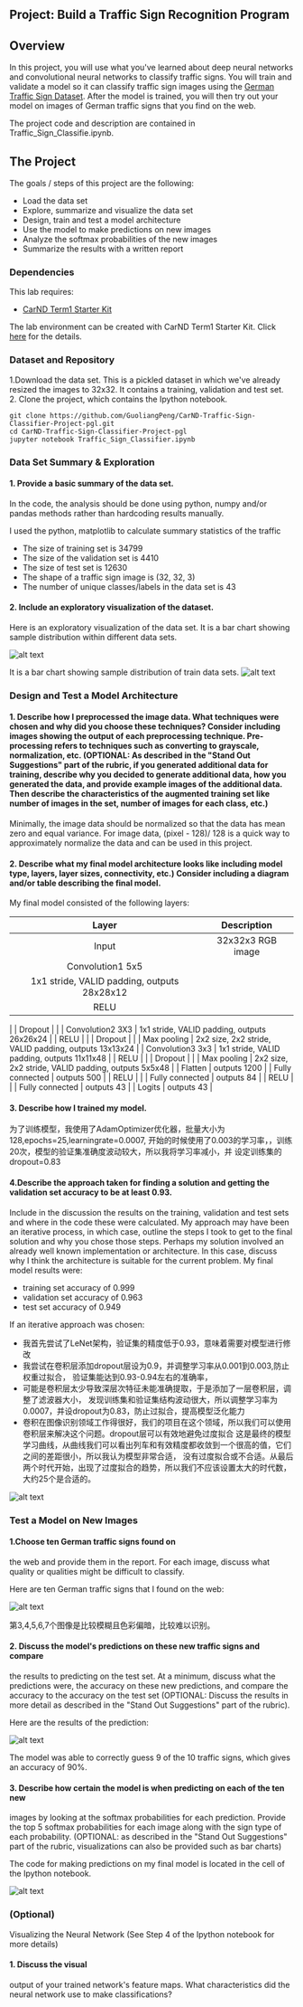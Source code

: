 ## Project: Build a Traffic Sign Recognition Program

Overview
---
In this project, you
will use what you've learned about deep neural networks and convolutional neural
networks to classify traffic signs. You will train and validate a model so it
can classify traffic sign images using the [German Traffic Sign
Dataset](http://benchmark.ini.rub.de/?section=gtsrb&subsection=dataset). After
the model is trained, you will then try out your model on images of German
traffic signs that you find on the web.

The project code and description are contained in Traffic_Sign_Classifie.ipynb.

The Project
---
The goals / steps of this project are
the following:
* Load the data set
* Explore, summarize and visualize the data
set
* Design, train and test a model architecture
* Use the model to make
predictions on new images
* Analyze the softmax probabilities of the new images
* Summarize the results with a written report

[//]: # (Image References)

[image1]: ./image1.jpg "Sample distribution
within different data sets"
[image2]: ./image2.jpg "Sample distribution of train
data sets"
[image3]: ./image3.jpg "Train and Validation Accuracy "
[image4]:./image4.jpg "Traffic Sign 1"
[image5]: ./image5.jpg "Traffic Sign 2"
[image6]: ./imgae6.jpg "Traffic Sign 3"


### Dependencies
This lab
requires:

* [CarND Term1 Starter Kit](https://github.com/GuoliangPeng/CarND-Term1-Starter-Kit)

The lab environment can be created with CarND Term1 Starter
Kit. Click [here](https://github.com/GuoliangPeng/CarND-Term1-Starter-Kit/blob/master/README.md) for the details.

### Dataset and Repository

1.Download the data set. This is a pickled dataset in which we've already resized
the images to 32x32. It contains a training, validation and test set.  
2. Clone the project, which contains the Ipython notebook.

```{.python .input .sh}
git clone https://github.com/GuoliangPeng/CarND-Traffic-Sign-Classifier-Project-pgl.git
cd CarND-Traffic-Sign-Classifier-Project-pgl
jupyter notebook Traffic_Sign_Classifier.ipynb
```


### Data Set Summary & Exploration

#### 1. Provide a basic summary of the data set. 
In the code, the
analysis should be done using python, numpy and/or pandas methods rather than
hardcoding results manually.

I used the python, matplotlib to calculate summary
statistics of the traffic

* The size of training set is 34799
* The size of the
validation set is 4410
* The size of test set is 12630
* The shape of a traffic
sign image is (32, 32, 3)
* The number of unique classes/labels in the data set
is 43

#### 2. Include an exploratory visualization of the dataset.

Here is an
exploratory visualization of the data set. 
It is a bar chart showing sample
distribution within different data sets.

![alt text][image1]

It is a bar chart
showing sample distribution of train data sets.
![alt text][image2]

### Design and Test a Model Architecture

#### 1. Describe how I preprocessed the image data. What techniques were chosen and why did you choose these techniques? Consider including images showing the output of each preprocessing technique. Pre-processing refers to techniques such as converting to grayscale, normalization, etc. (OPTIONAL: As described in the "Stand Out Suggestions" part of the rubric, if you generated additional data for training, describe why you decided to generate additional data, how you generated the data, and provide example images of the additional data. Then describe the characteristics of the augmented training set like number of images in the set, number of images for each class, etc.)

Minimally, the image data should be normalized so that the
data has mean zero and equal variance. For image data, (pixel - 128)/ 128 is a
quick way to approximately normalize the data and can be used in this project.
#### 2. Describe what my final model architecture looks like including model type, layers, layer sizes, connectivity, etc.) Consider including a diagram and/or table describing the final model.

My final model consisted of the
following layers:

| Layer         		|     Description	        					        |
|:---------------------:|:-----------------------------------------------------:|
| Input         		| 32x32x3 RGB image   							        | 
| Convolution1  5x5
| 1x1 stride, VALID padding, outputs 28x28x12           |
| RELU					|
|
| Dropout				|												        |
| Convolution2  3X3     | 1x1 stride,
VALID padding, outputs 26x26x24           |
| RELU					|
|
| Dropout				|												        |
| Max pooling	      	| 2x2 size, 2x2
stride, VALID padding, outputs 13x13x24	|
| Convolution3  3x3	    | 1x1 stride,
VALID padding, outputs 11x11x48           |
| RELU					|												        |
|
Dropout				|												        |
| Max pooling	      	| 2x2 size, 2x2 stride,
VALID padding, outputs 5x5x48	|
| Flatten       		| outputs 1200
|
| Fully connected		| outputs 500       									|
| RELU					|
|
| Fully connected		| outputs 84        									|
| RELU					|
|
| Fully connected		| outputs 43        									|
| Logits				| outputs 43
|
 

#### 3. Describe how I trained my model. 
为了训练模型，我使用了AdamOptimizer优化器，批量大小为128,epochs=25,learningrate=0.0007,
开始的时候使用了0.003的学习率，，训练20次，模型的验证集准确度波动较大，所以我将学习率减小，并
设定训练集的dropout=0.83

#### 4.Describe the approach taken for finding a solution and getting the validation set accuracy to be at least 0.93. 
Include in the discussion the results on the
training, validation and test sets and where in the code these were calculated.
My approach may have been an iterative process, in which case, outline the
steps
I took to get to the final solution and why you chose those steps.
Perhaps my
solution involved an already well known implementation or
architecture. In
this
case, discuss why I think the architecture is suitable
for the current
problem.
My final model results were:
* training set accuracy of 0.999
* validation set accuracy of 0.963 
* test set accuracy of 0.949

If an iterative approach was chosen:
* 我首先尝试了LeNet架构，验证集的精度低于0.93，意味着需要对模型进行修改
* 我尝试在卷积层添加dropout层设为0.9，并调整学习率从0.001到0.003,防止权重过拟合， 验证集能达到0.93-0.94左右的准确率，
* 可能是卷积层太少导致深层次特征未能准确提取，于是添加了一层卷积层，调整了滤波器大小，
发现训练集和验证集结构波动很大，所以调整学习率为0.0007，并设dropout为0.83，防止过拟合，提高模型泛化能力
* 卷积在图像识别领域工作得很好，我们的项目在这个领域，所以我们可以使用卷积层来解决这个问题。dropout层可以有效地避免过度拟合
这是最终的模型学习曲线，从曲线我们可以看出列车和有效精度都收敛到一个很高的值，它们之间的差距很小，所以我认为模型非常合适，
没有过度拟合或不合适。从最后两个时代开始，出现了过度拟合的趋势，所以我们不应该设置太大的时代数，大约25个是合适的。

![alt text][image3]

### Test a Model on New Images

#### 1.Choose ten German traffic signs found on
the web and provide them in the report. For each image, discuss what quality or
qualities might be difficult to classify.

Here are ten German traffic signs
that I found on the web:

![alt
text][image4]

第3,4,5,6,7个图像是比较模糊且色彩偏暗，比较难以识别。
#### 2. Discuss the model's predictions on these new traffic signs and compare
the results to predicting on the test set. At a minimum, discuss what the
predictions were, the accuracy on these new predictions, and compare the
accuracy to the accuracy on the test set (OPTIONAL: Discuss the results in more
detail as described in the "Stand Out Suggestions" part of the rubric).

Here
are the results of the prediction:

![alt text][image5]


The model was able to
correctly
guess 9 of the 10 traffic signs, which gives an accuracy of 90%.
#### 3. Describe how certain the model is when predicting on each of the ten new
images by looking at the softmax probabilities for each prediction. Provide the
top 5 softmax probabilities for each image along with the sign type of each
probability. (OPTIONAL: as described in the "Stand Out Suggestions" part of the
rubric, visualizations can also be provided such as bar charts)

The code for
making
predictions on my final model is located in the cell of the Ipython
notebook.

![alt text][image6]


### (Optional)
Visualizing the Neural Network
(See
Step 4 of the Ipython notebook for more
details)
#### 1. Discuss the visual
output of your trained network's feature
maps. What characteristics did the
neural network use to make classifications?


